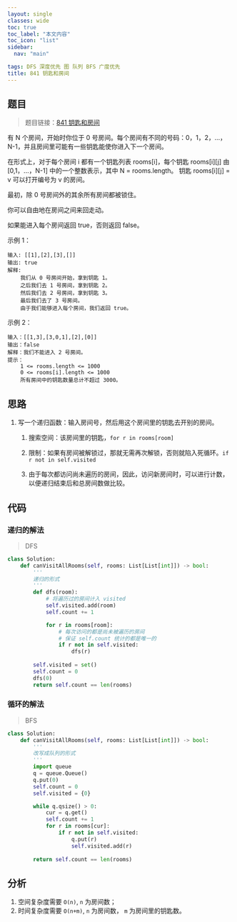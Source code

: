 ```yaml
---
layout: single
classes: wide
toc: true
toc_label: "本文内容"
toc_icon: "list"
sidebar:
  nav: "main"

tags: DFS 深度优先 图 队列 BFS 广度优先
title: 841 钥匙和房间
---
```


## 题目

> 题目链接：[841 钥匙和房间](https://leetcode-cn.com/problems/keys-and-rooms/)

有 N 个房间，开始时你位于 0 号房间。每个房间有不同的号码：0，1，2，...，N-1，并且房间里可能有一些钥匙能使你进入下一个房间。

在形式上，对于每个房间 i 都有一个钥匙列表 rooms[i]，每个钥匙 rooms[i][j] 由 [0,1，...，N-1] 中的一个整数表示，其中 N = rooms.length。 钥匙 rooms[i][j] = v 可以打开编号为 v 的房间。

最初，除 0 号房间外的其余所有房间都被锁住。

你可以自由地在房间之间来回走动。

如果能进入每个房间返回 true，否则返回 false。

示例 1：

    输入: [[1],[2],[3],[]]
    输出: true
    解释:  
        我们从 0 号房间开始，拿到钥匙 1。
        之后我们去 1 号房间，拿到钥匙 2。
        然后我们去 2 号房间，拿到钥匙 3。
        最后我们去了 3 号房间。
        由于我们能够进入每个房间，我们返回 true。
示例 2：

    输入：[[1,3],[3,0,1],[2],[0]]
    输出：false
    解释：我们不能进入 2 号房间。
    提示：
        1 <= rooms.length <= 1000
        0 <= rooms[i].length <= 1000
        所有房间中的钥匙数量总计不超过 3000。

## 思路 

1. 写一个递归函数：输入房间号，然后用这个房间里的钥匙去开别的房间。

    1. 搜索空间：该房间里的钥匙，`for r in rooms[room]`

    2. 限制：如果有房间被解锁过，那就无需再次解锁，否则就陷入死循环。`if r not in self.visited`

    3. 由于每次都访问尚未遍历的房间，因此，访问新房间时，可以进行计数，以便递归结束后和总房间数做比较。

## 代码 

### 递归的解法

> DFS

```python
class Solution:
    def canVisitAllRooms(self, rooms: List[List[int]]) -> bool:
        '''
        递归的形式
        '''
        def dfs(room):
            # 将遍历过的房间计入 visited
            self.visited.add(room)
            self.count += 1

            for r in rooms[room]:
                # 每次访问的都是尚未被遍历的房间
                # 保证 self.count 统计的都是唯一的
                if r not in self.visited:
                    dfs(r)
        
        self.visited = set()
        self.count = 0
        dfs(0)
        return self.count == len(rooms)
```

### 循环的解法

> BFS

```python
class Solution:
    def canVisitAllRooms(self, rooms: List[List[int]]) -> bool:
        '''
        改写成队列的形式
        '''
        import queue
        q = queue.Queue()
        q.put(0)
        self.count = 0
        self.visited = {0}

        while q.qsize() > 0:
            cur = q.get()
            self.count += 1
            for r in rooms[cur]:
                if r not in self.visited:
                    q.put(r)
                    self.visited.add(r)
                
        return self.count == len(rooms)
```

## 分析 

1. 空间复杂度需要 `O(n)`, `n` 为房间数；
2. 时间复杂度需要 `O(n+m)`, `n` 为房间数， `m` 为房间里的钥匙数。